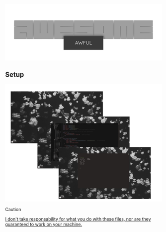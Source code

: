 <div style="text-align: center;">
    <img src="./.gay.img/awful.png" alt="awful WHERE THE IMG?">
</div>


## Setup

<div style="text-align: center;">
    <img src="./.gay.img/setup.png" alt="WHERE THE IMG?">
</div>


> [!CAUTION]
> [I don't take responsability for what you do with these files, nor are they guaranteed to work on your machine.](https://git.gay/alexpkgs/dotfiles/src/branch/main/LICENSE)
